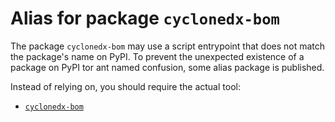 # Alias for package `cyclonedx-bom`

<!-- This file doubles as the readme of published alias packages. -->

The package `cyclonedx-bom` may use a script entrypoint that does not match the package's name on PyPI.
To prevent the unexpected existence of a package on PyPI tor ant named confusion, some alias package is published.

Instead of relying on, you should require the actual tool:
* [`cyclonedx-bom`](https://pypi.org/project/cyclonedx-bom/)
